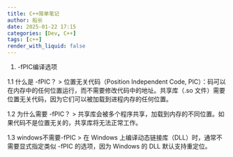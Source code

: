 ```yaml
---
title: C++简单笔记
author: 船长
date: 2025-01-22 17:15
categories: [Dev, C++]
tags: [c++]
render_with_liquid: false
---
```


1. -fPIC编译选项

1.1 什么是 -fPIC？
    > 位置无关代码（Position Independent Code, PIC）：码可以在内存中的任何位置运行，而不需要修改代码中的地址。共享库（.so 文件）需要位置无关代码，因为它们可以被加载到进程内存的任何位置。

1.2 为什么需要 -fPIC？
    > 共享库会被多个程序共享，加载到内存的不同位置。如果代码不是位置无关的，共享库将无法正常工作。

1.3 windows不需要-fPIC
    > 在 Windows 上编译动态链接库（DLL）时，通常不需要显式指定类似 -fPIC 的选项，因为 Windows 的 DLL 默认支持重定位。
